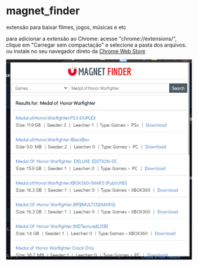 # magnet_finder
extensão para baixar filmes, jogos, músicas e etc

para adicionar a extensão ao Chrome: acesse "chrome://extensions/", clique em "Carregar sem compactação" e selecione a pasta dos arquivos.
ou instale no seu navegador direto da [Chrome Web Store](https://chrome.google.com/webstore/detail/magnet-finder/gmmdnbmmjmoddokgggkbfehpbfepaman/related?hl=pt-BR&authuser=0)

<img src="https://raw.githubusercontent.com/herbertizidro/magnet_finder/main/print.jpg">
